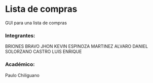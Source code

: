 # Lista de compras
GUI para una lista de compras

### Integrantes:
BRIONES BRAVO JHON KEVIN
ESPINOZA MARTINEZ ALVARO DANIEL
SOLORZANO CASTRO LUIS ENRIQUE

### Académico:
Paulo Chiliguano
